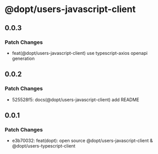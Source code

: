 # @dopt/users-javascript-client

## 0.0.3

### Patch Changes

- feat(@dopt/users-javascript-client) use typescript-axios openapi generation

## 0.0.2

### Patch Changes

- 525528f5: docs(@dopt/users-javascript-client) add README

## 0.0.1

### Patch Changes

- e3b70032: feat(dopt): open source @dopt/users-javascript-client & @dopt/users-typescript-client
